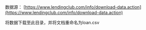 数据源： [https://www.lendingclub.com/info/download-data.action](https://www.lendingclub.com/info/download-data.action)

将数据下载至此目录，并将文档重命名为loan.csv